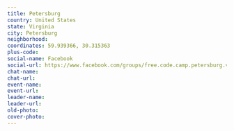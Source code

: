 ```yaml
---
title: Petersburg
country: United States
state: Virginia
city: Petersburg
neighborhood: 
coordinates: 59.939366, 30.315363
plus-code:
social-name: Facebook
social-url: https://www.facebook.com/groups/free.code.camp.petersburg.va
chat-name:
chat-url:
event-name:
event-url:
leader-name:
leader-url:
old-photo: 
cover-photo:
---
```

